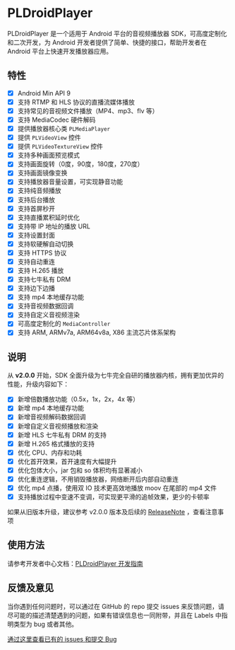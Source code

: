 # PLDroidPlayer

PLDroidPlayer 是一个适用于 Android 平台的音视频播放器 SDK，可高度定制化和二次开发，为 Android 开发者提供了简单、快捷的接口，帮助开发者在 Android 平台上快速开发播放器应用。

## 特性		 

- [x] Android Min API 9
- [x] 支持 RTMP 和 HLS 协议的直播流媒体播放
- [x] 支持常见的音视频文件播放（MP4、mp3、flv 等）
- [x] 支持 MediaCodec 硬件解码
- [x] 提供播放器核心类 `PLMediaPlayer`
- [x] 提供 `PLVideoView` 控件
- [x] 提供 `PLVideoTextureView` 控件
- [x] 支持多种画面预览模式
- [x] 支持画面旋转（0度，90度，180度，270度）
- [x] 支持画面镜像变换
- [x] 支持播放器音量设置，可实现静音功能
- [x] 支持纯音频播放
- [x] 支持后台播放
- [x] 支持首屏秒开
- [x] 支持直播累积延时优化
- [x] 支持带 IP 地址的播放 URL
- [x] 支持设置封面
- [x] 支持软硬解自动切换
- [x] 支持 HTTPS 协议
- [x] 支持自动重连
- [x] 支持 H.265 播放
- [x] 支持七牛私有 DRM
- [x] 支持边下边播
- [x] 支持 mp4 本地缓存功能
- [x] 支持音视频数据回调
- [x] 支持自定义音视频渲染
- [x] 可高度定制化的 `MediaController`
- [x] 支持 ARM, ARMv7a, ARM64v8a, X86 主流芯片体系架构

## 说明

从 **v2.0.0** 开始，SDK 全面升级为七牛完全自研的播放器内核，拥有更加优异的性能，升级内容如下：

- [x] 新增倍数播放功能（0.5x，1x，2x，4x 等）
- [x] 新增 mp4 本地缓存功能
- [x] 新增音视频解码数据回调
- [x] 新增自定义音视频播放和渲染
- [x] 新增 HLS 七牛私有 DRM 的支持 
- [x] 新增 H.265 格式播放的支持
- [x] 优化 CPU、内存和功耗
- [x] 优化首开效果，首开速度有大幅提升
- [x] 优化包体大小，jar 包和 so 体积均有显著减小
- [x] 优化重连逻辑，不用销毁播放器，网络断开后内部自动重连
- [x] 优化 mp4 点播，使用双 IO 技术更高效地播放 moov 在尾部的 mp4 文件
- [x] 支持播放过程中变速不变调，可实现更平滑的追帧效果，更少的卡顿率

如果从旧版本升级，建议参考 v2.0.0 版本及后续的 [ReleaseNote](https://github.com/pili-engineering/PLDroidPlayer/blob/master/ReleaseNotes/release-notes-2.0.0.md) ，查看注意事项

## 使用方法
请参考开发者中心文档：[PLDroidPlayer 开发指南](https://developer.qiniu.com/pili/sdk/1210/the-android-client-sdk)

## 反馈及意见

当你遇到任何问题时，可以通过在 GitHub 的 repo 提交 issues 来反馈问题，请尽可能的描述清楚遇到的问题，如果有错误信息也一同附带，并且在 Labels 中指明类型为 bug 或者其他。

[通过这里查看已有的 issues 和提交 Bug](https://github.com/pili-engineering/PLDroidPlayer/issues)
